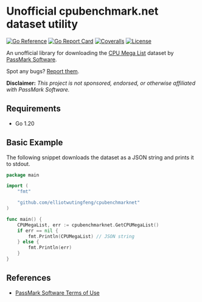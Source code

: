 # Unofficial cpubenchmark.net dataset utility

[![Go Reference](https://img.shields.io/badge/go-reference-blue?logo=go&logoColor=white&style=for-the-badge)](https://pkg.go.dev/github.com/elliotwutingfeng/cpubenchmarknet)
[![Go Report Card](https://goreportcard.com/badge/github.com/elliotwutingfeng/cpubenchmarknet?style=for-the-badge)](https://goreportcard.com/report/github.com/elliotwutingfeng/cpubenchmarknet)
[![Coveralls](https://img.shields.io/coverallsCoverage/github/elliotwutingfeng/cpubenchmarknet?logo=coveralls&style=for-the-badge)](https://coveralls.io/github/elliotwutingfeng/cpubenchmarknet?branch=main)
[![License](https://img.shields.io/badge/LICENSE-MIT-GREEN?style=for-the-badge)](LICENSE)

An unofficial library for downloading the [CPU Mega List](https://cpubenchmark.net/CPU_mega_page.html) dataset by [PassMark Software](https://passmark.com).

Spot any bugs? [Report them](https://github.com/elliotwutingfeng/cpubenchmarknet/issues).

**Disclaimer:** _This project is not sponsored, endorsed, or otherwise affiliated with PassMark Software._

## Requirements

- Go 1.20

## Basic Example

The following snippet downloads the dataset as a JSON string and prints it to stdout.

```go
package main

import (
    "fmt"

    "github.com/elliotwutingfeng/cpubenchmarknet"
)

func main() {
    CPUMegaList, err := cpubenchmarknet.GetCPUMegaList()
    if err == nil {
        fmt.Println(CPUMegaList) // JSON string
    } else {
        fmt.Println(err)
    }
}
```

## References

- [PassMark Software Terms of Use](https://passmark.com/legal/disclaimer.php)
